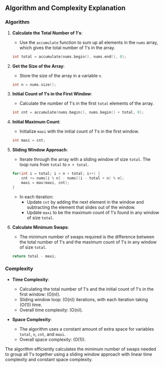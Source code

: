 ## Algorithm and Complexity Explanation

### Algorithm

1. **Calculate the Total Number of 1's**:
    - Use the `accumulate` function to sum up all elements in the `nums` array, which gives the total number of 1's in the array.
    ```cpp
    int total = accumulate(nums.begin(), nums.end(), 0);
    ```

2. **Get the Size of the Array**:
    - Store the size of the array in a variable `n`.
    ```cpp
    int n = nums.size();
    ```

3. **Initial Count of 1's in the First Window**:
    - Calculate the number of 1's in the first `total` elements of the array.
    ```cpp
    int cnt = accumulate(nums.begin(), nums.begin() + total, 0);
    ```

4. **Initial Maximum Count**:
    - Initialize `maxi` with the initial count of 1's in the first window.
    ```cpp
    int maxi = cnt;
    ```

5. **Sliding Window Approach**:
    - Iterate through the array with a sliding window of size `total`. The loop runs from `total` to `n + total`.
    ```cpp
    for(int i = total; i < n + total; i++) {
        cnt += nums[i % n] - nums[(i - total + n) % n];
        maxi = max(maxi, cnt);
    }
    ```
    - In each iteration:
        - Update `cnt` by adding the next element in the window and subtracting the element that slides out of the window.
        - Update `maxi` to be the maximum count of 1's found in any window of size `total`.

6. **Calculate Minimum Swaps**:
    - The minimum number of swaps required is the difference between the total number of 1's and the maximum count of 1's in any window of size `total`.
    ```cpp
    return total - maxi;
    ```

### Complexity

- **Time Complexity**:
    - Calculating the total number of 1's and the initial count of 1's in the first window: \(O(n)\).
    - Sliding window loop: \(O(n)\) iterations, with each iteration taking \(O(1)\) time.
    - Overall time complexity: \(O(n)\).

- **Space Complexity**:
    - The algorithm uses a constant amount of extra space for variables `total`, `n`, `cnt`, and `maxi`.
    - Overall space complexity: \(O(1)\).

The algorithm efficiently calculates the minimum number of swaps needed to group all 1's together using a sliding window approach with linear time complexity and constant space complexity.
